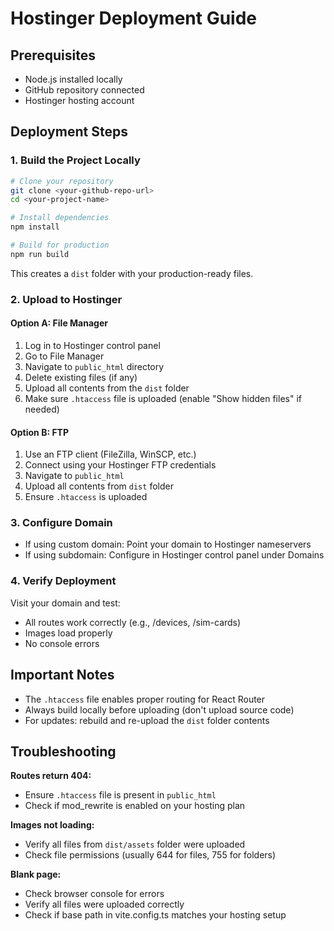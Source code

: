 # Hostinger Deployment Guide

## Prerequisites
- Node.js installed locally
- GitHub repository connected
- Hostinger hosting account

## Deployment Steps

### 1. Build the Project Locally

```bash
# Clone your repository
git clone <your-github-repo-url>
cd <your-project-name>

# Install dependencies
npm install

# Build for production
npm run build
```

This creates a `dist` folder with your production-ready files.

### 2. Upload to Hostinger

#### Option A: File Manager
1. Log in to Hostinger control panel
2. Go to File Manager
3. Navigate to `public_html` directory
4. Delete existing files (if any)
5. Upload all contents from the `dist` folder
6. Make sure `.htaccess` file is uploaded (enable "Show hidden files" if needed)

#### Option B: FTP
1. Use an FTP client (FileZilla, WinSCP, etc.)
2. Connect using your Hostinger FTP credentials
3. Navigate to `public_html`
4. Upload all contents from `dist` folder
5. Ensure `.htaccess` is uploaded

### 3. Configure Domain

- If using custom domain: Point your domain to Hostinger nameservers
- If using subdomain: Configure in Hostinger control panel under Domains

### 4. Verify Deployment

Visit your domain and test:
- All routes work correctly (e.g., /devices, /sim-cards)
- Images load properly
- No console errors

## Important Notes

- The `.htaccess` file enables proper routing for React Router
- Always build locally before uploading (don't upload source code)
- For updates: rebuild and re-upload the `dist` folder contents

## Troubleshooting

**Routes return 404:**
- Ensure `.htaccess` file is present in `public_html`
- Check if mod_rewrite is enabled on your hosting plan

**Images not loading:**
- Verify all files from `dist/assets` folder were uploaded
- Check file permissions (usually 644 for files, 755 for folders)

**Blank page:**
- Check browser console for errors
- Verify all files were uploaded correctly
- Check if base path in vite.config.ts matches your hosting setup
